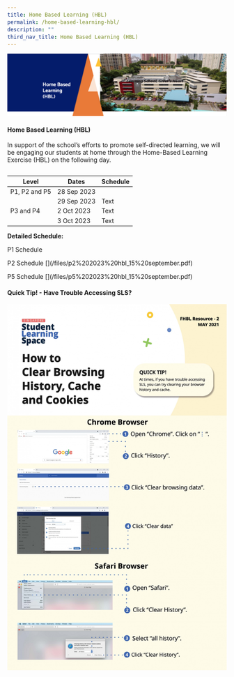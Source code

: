 ```yaml
---
title: Home Based Learning (HBL)
permalink: /home-based-learning-hbl/
description: ""
third_nav_title: Home Based Learning (HBL)
---
```

<img src="/images/HBL.png">
<h4><strong>Home Based Learning (HBL)</strong></h4>
<p>In support of the school’s efforts to promote self-directed learning, we will be engaging our students at home through the Home-Based Learning Exercise (HBL) on the following day. </p>
<p></p><table>
<tbody>
<tr></tr></tbody></table>
	

| Level | Dates | Schedule |
| -------- | -------- | -------- |
| P1, P2 and P5    | 28 Sep 2023  |[](/files/zhangde%20primary%20school_hbl%20schedule_p1p2p5_28sep2023_final.pdf)|    
|    | 29 Sep 2023  | Text |   
| P3 and P4    | 2 Oct 2023  | Text |   
|    | 3 Oct 2023  | Text |   

	
**Detailed Schedule:**

P1 Schedule
[](/files/p1%202023%20hbl_15%20september.pdf)
<p></p>P2 Schedule
[](/files/p2%202023%20hbl_15%20september.pdf)
<p></p>P5 Schedule
[](/files/p5%202023%20hbl_15%20september.pdf)
<h4><strong>Quick Tip! - Have Trouble Accessing SLS?</strong></h4>
<img src="/images/SLS.jpeg">